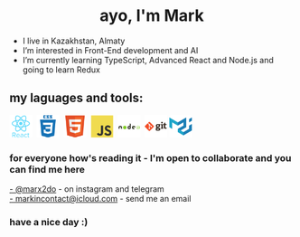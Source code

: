 <h1 align="center">ayo, I'm Mark</h1>

- I live in Kazakhstan, Almaty
- I’m interested in Front-End development and AI
- I’m currently learning TypeScript, Advanced React and Node.js and going to learn Redux

<h2>my laguages and tools:</h2>
<div>
  <img src="https://github.com/devicons/devicon/blob/master/icons/react/react-original-wordmark.svg" title="React" alt="React" width="40" height="40"/>&nbsp;
  <img src="https://github.com/devicons/devicon/blob/master/icons/css3/css3-plain-wordmark.svg"  title="CSS3" alt="CSS" width="40" height="40"/>&nbsp;
  <img src="https://github.com/devicons/devicon/blob/master/icons/html5/html5-original.svg" title="HTML5" alt="HTML" width="40" height="40"/>&nbsp;
  <img src="https://github.com/devicons/devicon/blob/master/icons/javascript/javascript-original.svg" title="JavaScript" alt="JavaScript" width="40" height="40"/>&nbsp;
  <img src="https://github.com/devicons/devicon/blob/master/icons/nodejs/nodejs-original-wordmark.svg" title="NodeJS" alt="NodeJS" width="40" height="40"/>&nbsp;
  <img src="https://github.com/devicons/devicon/blob/master/icons/git/git-original-wordmark.svg" title="Git" **alt="Git" width="40" height="40"/>
    <img src="https://github.com/devicons/devicon/blob/master/icons/materialui/materialui-original.svg" title="Material UI" alt="Material UI" width="40" height="40"/>&nbsp;
</div>

<h3>for everyone how's reading it - I'm open to collaborate and you can find me here</h3>
<a href="https://www.instagram.com/marx2do/" target="_blank">- @marx2do</a> - on instagram and telegram <br>
<a href="mailto: markincontact@icloud.com">- markincontact@icloud.com</a> - send me an email
<br>
<h3 font="bold">have a nice day :)</h3> 
